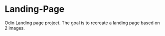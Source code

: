 # Landing-Page
Odin Landing page project. The goal is to recreate a landing page based on 2 images.
